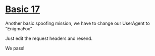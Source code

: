 # [Basic 17](http://challenges.enigmagroup.org/basics/spoof/2/)

Another basic spoofing mission, we have to change our UserAgent to "EnigmaFox"

Just edit the request headers and resend.

We pass!
